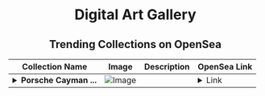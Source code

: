 <div align="center">

# Digital Art Gallery

## Trending Collections on OpenSea

| Collection Name                       | Image                                                                                     | Description                       | OpenSea Link                                                                                          |
|---------------------------------------|-------------------------------------------------------------------------------------------|-----------------------------------|--------------------------------------------------------------------------------------------------------|
| **<details><summary>Porsche Cayman ...</summary>Porsche Cayman GT4 sports</details>** | ![Image](https://i.seadn.io/s/raw/files/d7cd0a42e3c41d8b4aaac21928bb7d02.jpg?w=500&auto=format?w=200&auto=format) |  | <details><summary>Link</summary>[Porsche Cayman GT4 sports](https://opensea.io/collection/porsche-cayman-gt4-sports)</details> |

</div>